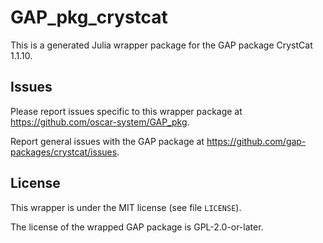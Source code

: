 # GAP_pkg_crystcat

This is a generated Julia wrapper package for the GAP package CrystCat 1.1.10.

## Issues

Please report issues specific to this wrapper package at <https://github.com/oscar-system/GAP_pkg>.

Report general issues with the GAP package at <https://github.com/gap-packages/crystcat/issues>.

## License

This wrapper is under the MIT license (see file `LICENSE`).

The license of the wrapped GAP package is GPL-2.0-or-later.
